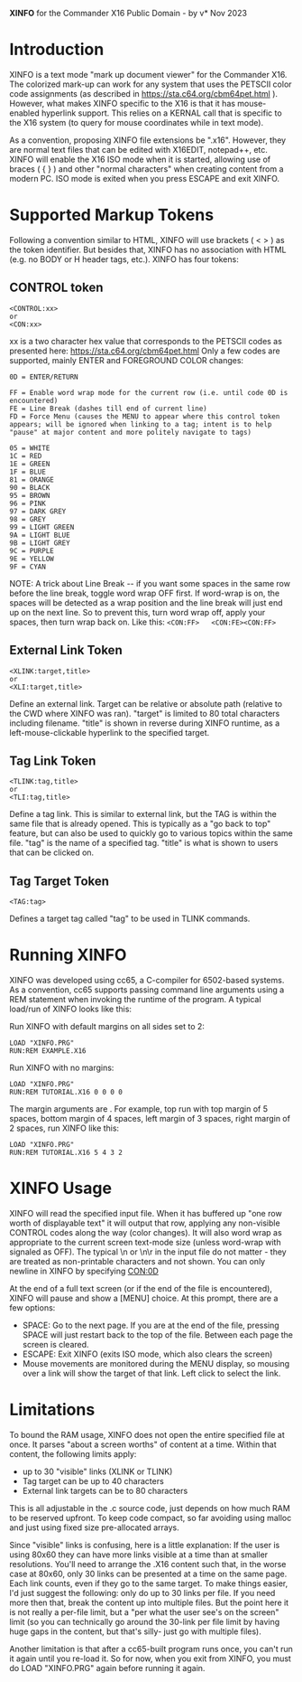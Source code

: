 **XINFO** for the Commander X16
Public Domain - by v* Nov 2023

# Introduction
XINFO is a text mode "mark up document viewer" for the Commander X16.  The colorized mark-up can work for any system that uses the PETSCII color code assignments (as described in https://sta.c64.org/cbm64pet.html ).  However, what makes XINFO specific to the X16 is that it has mouse-enabled hyperlink support.  This relies on a KERNAL call that is specific to the X16 system (to query for mouse coordinates while in text mode).

As a convention, proposing XINFO file extensions be ".x16".  However, they are normal text files that can be edited with X16EDIT, notepad++, etc.  XINFO will enable the X16 ISO mode when it is started, allowing use of braces ( { } ) and other "normal characters" when creating content from a modern PC.  ISO mode is exited when you press ESCAPE and exit XINFO.

# Supported Markup Tokens
Following a convention similar to HTML, XINFO will use brackets ( < > ) as the token identifier.  But besides that, XINFO has no association with HTML (e.g. no BODY or H header tags, etc.).  XINFO has four tokens:

## CONTROL token
```
<CONTROL:xx>
or
<CON:xx>
```

xx is a two character hex value that corresponds to the PETSCII codes as presented here:  https://sta.c64.org/cbm64pet.html
Only a few codes are supported, mainly ENTER and FOREGROUND COLOR changes:
```
0D = ENTER/RETURN

FF = Enable word wrap mode for the current row (i.e. until code 0D is encountered)
FE = Line Break (dashes till end of current line) 
FD = Force Menu (causes the MENU to appear where this control token appears; will be ignored when linking to a tag; intent is to help "pause" at major content and more politely navigate to tags)

05 = WHITE
1C = RED
1E = GREEN
1F = BLUE
81 = ORANGE
90 = BLACK
95 = BROWN
96 = PINK
97 = DARK GREY
98 = GREY
99 = LIGHT GREEN
9A = LIGHT BLUE
9B = LIGHT GREY
9C = PURPLE
9E = YELLOW
9F = CYAN
```
NOTE: A trick about Line Break -- if you want some spaces in the same row before the line break, toggle word wrap OFF first.  If word-wrap is on, the spaces will be detected as a wrap position and the line break will just end up on the next line.  So to prevent this, turn word wrap off, apply your spaces, then turn wrap back on.  Like this:
```<CON:FF>   <CON:FE><CON:FF>```

## External Link Token
```
<XLINK:target,title>
or
<XLI:target,title>
```

Define an external link.  Target can be relative or absolute path (relative to the CWD where XINFO was ran).  "target" is limited to 80 total characters including filename.  "title" is shown in reverse during XINFO runtime, as a left-mouse-clickable hyperlink to the specified target.

## Tag Link Token
```
<TLINK:tag,title>
or
<TLI:tag,title>
```

Define a tag link.  This is similar to external link, but the TAG is within the same file that is already opened.  This is typically as a "go back to top" feature, but can also be used to quickly go to various topics within the same file.  "tag" is the name of a specified tag.   "title" is what is shown to users that can be clicked on.

## Tag Target Token
```
<TAG:tag>
```

Defines a target tag called "tag" to be used in TLINK commands.


# Running XINFO
XINFO was developed using cc65, a C-compiler for 6502-based systems.  As a convention, cc65 supports passing command line arguments using a REM statement when invoking the runtime of the program.  A typical load/run of XINFO looks like this:

Run XINFO with default margins on all sides set to 2:
```
LOAD "XINFO.PRG"
RUN:REM EXAMPLE.X16
```

Run XINFO with no margins:
```
LOAD "XINFO.PRG"
RUN:REM TUTORIAL.X16 0 0 0 0
```

The margin arguments are <top> <bottom> <left> <right>.  For example, top run with top margin of 5 spaces, bottom margin of 4 spaces, left margin of 3 spaces, right margin of 2 spaces, run XINFO like this:
```
LOAD "XINFO.PRG"
RUN:REM TUTORIAL.X16 5 4 3 2
```

# XINFO Usage
XINFO will read the specified input file.  When it has buffered up "one row worth of displayable text" it will output that row, applying any non-visible CONTROL codes along the way (color changes).  It will also word wrap as appropriate to the current screen text-mode size (unless word-wrap with signaled as OFF).   The typical \n or \n\r in the input file do not matter - they are treated as non-printable characters and not shown.  You can only newline in XINFO by specifying <CON:0D>

At the end of a full text screen (or if the end of the file is encountered), XINFO will pause and show a [MENU] choice.  At this prompt, there are a few options:
- SPACE: Go to the next page.  If you are at the end of the file, pressing SPACE will just restart back to the top of the file.  Between each page the screen is cleared.
- ESCAPE: Exit XINFO (exits ISO mode, which also clears the screen)
- Mouse movements are monitored during the MENU display, so mousing over a link will show the target of that link.  Left click to select the link.


# Limitations

To bound the RAM usage, XINFO does not open the entire specified file at once.  It parses "about a screen worths" of content at a time.  Within that content, the following limits apply:

- up to 30 "visible" links (XLINK or TLINK)
- Tag target can be up to 40 characters
- External link targets can be to 80 characters

This is all adjustable in the .c source code, just depends on how much RAM to be reserved upfront.  To keep code compact, so far avoiding using malloc and just using fixed size pre-allocated arrays.

Since "visible" links is confusing, here is a little explanation:  If the user is using 80x60 they can have more links visible at a time than at smaller resolutions.  You'll need to arrange the .X16 content such that, in the worse case at 80x60, only 30 links can be presented at a time on the same page.  Each link counts, even if they go to the same target.  To make things easier, I'd just suggest the following: only do up to 30 links per file.  If you need more then that, break the content up into multiple files.  But the point here it is not really a per-file limit, but a "per what the user see's on the screen" limit (so you can technically go around the 30-link per file limit by having huge gaps in the content, but that's silly- just go with multiple files).

Another limitation is that after a cc65-built program runs once, you can't run it again until you re-load it.  So for now, when you exit from XINFO, you must do LOAD "XINFO.PRG" again before running it again.



